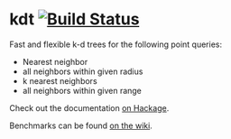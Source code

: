 kdt [![Build Status](https://travis-ci.org/giogadi/kdt.svg?branch=master)](https://travis-ci.org/giogadi/kdt)
===

Fast and flexible k-d trees for the following point queries:

* Nearest neighbor
* all neighbors within given radius
* k nearest neighbors
* all neighbors within given range

Check out the documentation [on Hackage](http://hackage.haskell.org/package/kdt-0.1.0).

Benchmarks can be found [on the wiki](https://github.com/giogadi/kdt/wiki/Benchmarks).

